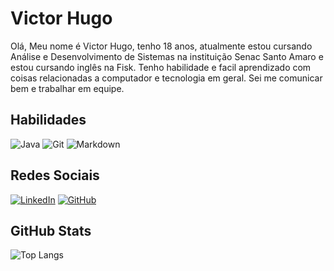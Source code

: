 # Victor Hugo
Olá, Meu nome é Victor Hugo, tenho 18 anos, atualmente estou cursando Análise e Desenvolvimento de Sistemas na instituição Senac Santo Amaro e estou cursando inglês na Fisk.
Tenho habilidade e facil aprendizado com coisas relacionadas a computador e tecnologia em geral.
Sei me comunicar bem e trabalhar em equipe.

## Habilidades
![Java](https://img.shields.io/badge/java-%23ED8B00.svg?style=for-the-badge&logo=openjdk&logoColor=white) ![Git](https://img.shields.io/badge/GIT-E44C30?style=for-the-badge&logo=git&logoColor=white) ![Markdown](https://img.shields.io/badge/Markdown-000?style=for-the-badge&logo=markdown)

## Redes Sociais
[![LinkedIn](https://img.shields.io/badge/LinkedIn-0077B5?style=for-the-badge&logo=linkedin&logoColor=white)](https://www.linkedin.com/in/victor-hugo-pires-4542462a4/) [![GitHub](https://img.shields.io/badge/GitHub-100000?style=for-the-badge&logo=github&logoColor=white)](https://github.com/DevVictorH)

## GitHub Stats
![Top Langs](https://github-readme-stats-git-masterrstaa-rickstaa.vercel.app/api/top-langs/?username=DevVictorH&bg_color=000&border_color=30A3DC&title_color=E94D5F&text_color=FFF)



